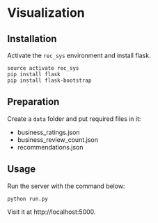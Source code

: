 # Visualization

## Installation

Activate the `rec_sys` environment and install flask.

```
source activate rec_sys
pip install flask
pip install flask-bootstrap
```

## Preparation

Create a `data` folder and put required files in it:
* business_ratings.json
* business_review_count.json
* recommendations.json

## Usage

Run the server with the command below:

```
python run.py
```

Visit it at http://localhost:5000.

